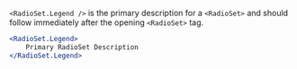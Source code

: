 
`<RadioSet.Legend />` is the primary description for a `<RadioSet>` and should follow immediately after the opening `<RadioSet>` tag.

```jsx static
<RadioSet.Legend>
    Primary RadioSet Description
</RadioSet.Legend>
```